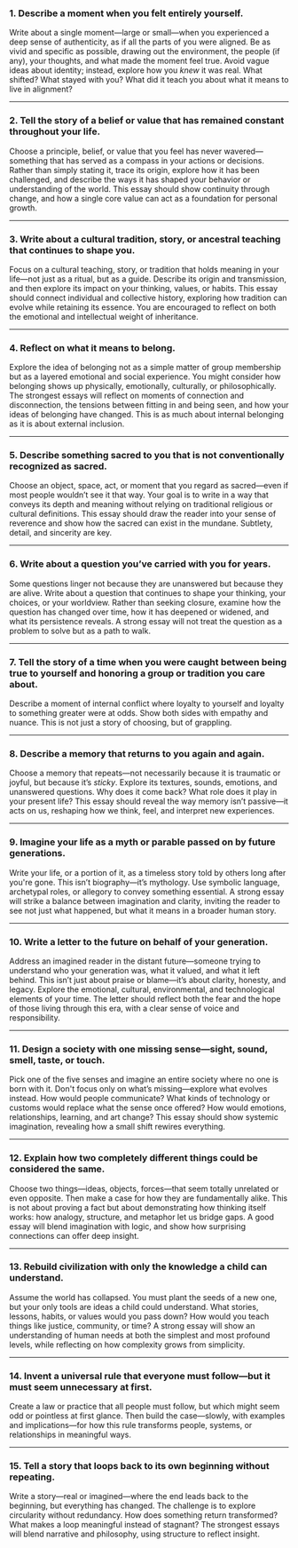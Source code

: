 ### 1. **Describe a moment when you felt entirely yourself.**

Write about a single moment—large or small—when you experienced a deep sense of authenticity, as if all the parts of you were aligned. Be as vivid and specific as possible, drawing out the environment, the people (if any), your thoughts, and what made the moment feel true. Avoid vague ideas about identity; instead, explore how you *knew* it was real. What shifted? What stayed with you? What did it teach you about what it means to live in alignment?

---

### 2. **Tell the story of a belief or value that has remained constant throughout your life.**

Choose a principle, belief, or value that you feel has never wavered—something that has served as a compass in your actions or decisions. Rather than simply stating it, trace its origin, explore how it has been challenged, and describe the ways it has shaped your behavior or understanding of the world. This essay should show continuity through change, and how a single core value can act as a foundation for personal growth.

---

### 3. **Write about a cultural tradition, story, or ancestral teaching that continues to shape you.**

Focus on a cultural teaching, story, or tradition that holds meaning in your life—not just as a ritual, but as a guide. Describe its origin and transmission, and then explore its impact on your thinking, values, or habits. This essay should connect individual and collective history, exploring how tradition can evolve while retaining its essence. You are encouraged to reflect on both the emotional and intellectual weight of inheritance.

---

### 4. **Reflect on what it means to belong.**

Explore the idea of belonging not as a simple matter of group membership but as a layered emotional and social experience. You might consider how belonging shows up physically, emotionally, culturally, or philosophically. The strongest essays will reflect on moments of connection and disconnection, the tensions between fitting in and being seen, and how your ideas of belonging have changed. This is as much about internal belonging as it is about external inclusion.

---

### 5. **Describe something sacred to you that is not conventionally recognized as sacred.**

Choose an object, space, act, or moment that you regard as sacred—even if most people wouldn’t see it that way. Your goal is to write in a way that conveys its depth and meaning without relying on traditional religious or cultural definitions. This essay should draw the reader into your sense of reverence and show how the sacred can exist in the mundane. Subtlety, detail, and sincerity are key.

---

### 6. **Write about a question you’ve carried with you for years.**

Some questions linger not because they are unanswered but because they are alive. Write about a question that continues to shape your thinking, your choices, or your worldview. Rather than seeking closure, examine how the question has changed over time, how it has deepened or widened, and what its persistence reveals. A strong essay will not treat the question as a problem to solve but as a path to walk.

---

### 7. **Tell the story of a time when you were caught between being true to yourself and honoring a group or tradition you care about.**

Describe a moment of internal conflict where loyalty to yourself and loyalty to something greater were at odds. Show both sides with empathy and nuance. This is not just a story of choosing, but of grappling. 

---

### 8. **Describe a memory that returns to you again and again.**

Choose a memory that repeats—not necessarily because it is traumatic or joyful, but because it’s *sticky*. Explore its textures, sounds, emotions, and unanswered questions. Why does it come back? What role does it play in your present life? This essay should reveal the way memory isn’t passive—it acts on us, reshaping how we think, feel, and interpret new experiences.

---

### 9. **Imagine your life as a myth or parable passed on by future generations.**

Write your life, or a portion of it, as a timeless story told by others long after you're gone. This isn’t biography—it’s mythology. Use symbolic language, archetypal roles, or allegory to convey something essential. A strong essay will strike a balance between imagination and clarity, inviting the reader to see not just what happened, but what it means in a broader human story.

---

### 10. **Write a letter to the future on behalf of your generation.**

Address an imagined reader in the distant future—someone trying to understand who your generation was, what it valued, and what it left behind. This isn’t just about praise or blame—it’s about clarity, honesty, and legacy. Explore the emotional, cultural, environmental, and technological elements of your time. The letter should reflect both the fear and the hope of those living through this era, with a clear sense of voice and responsibility.

---

### 11. **Design a society with one missing sense—sight, sound, smell, taste, or touch.**

Pick one of the five senses and imagine an entire society where no one is born with it. Don't focus only on what’s missing—explore what evolves instead. How would people communicate? What kinds of technology or customs would replace what the sense once offered? How would emotions, relationships, learning, and art change? This essay should show systemic imagination, revealing how a small shift rewires everything.

---

### 12. **Explain how two completely different things could be considered the same.**

Choose two things—ideas, objects, forces—that seem totally unrelated or even opposite. Then make a case for how they are fundamentally alike. This is not about proving a fact but about demonstrating how thinking itself works: how analogy, structure, and metaphor let us bridge gaps. A good essay will blend imagination with logic, and show how surprising connections can offer deep insight.

---

### 13. **Rebuild civilization with only the knowledge a child can understand.**

Assume the world has collapsed. You must plant the seeds of a new one, but your only tools are ideas a child could understand. What stories, lessons, habits, or values would you pass down? How would you teach things like justice, community, or time? A strong essay will show an understanding of human needs at both the simplest and most profound levels, while reflecting on how complexity grows from simplicity.

---

### 14. **Invent a universal rule that everyone must follow—but it must seem unnecessary at first.**

Create a law or practice that all people must follow, but which might seem odd or pointless at first glance. Then build the case—slowly, with examples and implications—for how this rule transforms people, systems, or relationships in meaningful ways. 

---

### 15. **Tell a story that loops back to its own beginning without repeating.**

Write a story—real or imagined—where the end leads back to the beginning, but everything has changed. The challenge is to explore circularity without redundancy. How does something return transformed? What makes a loop meaningful instead of stagnant? The strongest essays will blend narrative and philosophy, using structure to reflect insight.
